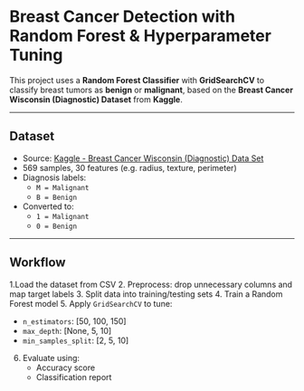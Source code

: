 # Breast Cancer Detection with Random Forest & Hyperparameter Tuning

This project uses a **Random Forest Classifier** with **GridSearchCV** to classify breast tumors as **benign** or **malignant**, based on the **Breast Cancer Wisconsin (Diagnostic) Dataset** from **Kaggle**.

---

## Dataset

- Source: [Kaggle - Breast Cancer Wisconsin (Diagnostic) Data Set](https://www.kaggle.com/datasets/uciml/breast-cancer-wisconsin-data)
- 569 samples, 30 features (e.g. radius, texture, perimeter)
- Diagnosis labels:
  - `M = Malignant`
  - `B = Benign`  
- Converted to:
  - `1 = Malignant`
  - `0 = Benign`

---

## Workflow

1.Load the dataset from CSV
2. Preprocess: drop unnecessary columns and map target labels
3. Split data into training/testing sets
4. Train a Random Forest model
5. Apply `GridSearchCV` to tune:
   - `n_estimators`: [50, 100, 150]
   - `max_depth`: [None, 5, 10]
   - `min_samples_split`: [2, 5, 10]
6. Evaluate using:
   - Accuracy score
   - Classification report


